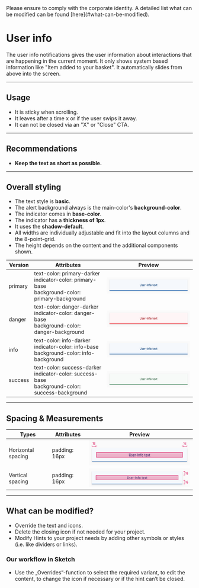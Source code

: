 <AlertInfo alertHeadline="Modifiable">
Please ensure to comply with the corporate identity. A detailed list what can be modified can be found [here](#what-can-be-modified).
</AlertInfo>

# User info

The user info notifications gives the user information about interactions that are happening in the current moment. It only shows system based information like "Item added to your basket". It automatically slides from above into the screen.

---

## Usage

- It is sticky when scrolling.
- It leaves after a time x or if the user swips it away.
- It can not be closed via an "X" or "Close" CTA.

---

## Recommendations

- **Keep the text as short as possible.**

---

## Overall styling

- The text style is **basic**.
- The alert background always is the main-color's **background-color**.
- The indicator comes in **base-color**.
- The indicator has a **thickness of 1px**.
- It uses the **shadow-default**.
- All widths are individually adjustable and fit into the layout columns and the 8-point-grid.
- The height depends on the content and the additional components shown.

| Version | Attributes | Preview |
|---|---|---|
| primary | text-color: primary-darker <br> indicator-color: primary-base <br> background-color: primary-background | ![primary](assets/user-info/primary@1x.png) |
| danger | text-color: danger-darker <br> indicator-color: danger-base <br> background-color: danger-background | ![danger](assets/user-info/danger@1x.png) |
| info | text-color: info-darker <br> indicator-color: info-base <br> background-color: info-background | ![info](assets/user-info/info@1x.png) |
| success | text-color: success-darker <br> indicator-color: success-base <br> background-color: success-background | ![success](assets/user-info/success@1x.png) |

---

## Spacing & Measurements

| Types | Attributes | Preview |
|---|---|---|
| Horizontal spacing | padding: 16px | ![Horizontal spacing](assets/measurements/horizontal-spacing@1x.png) |
| Vertical spacing | padding: 16px | ![Vertical spacing](assets/measurements/vertical-spacing@1x.png) |

---

## What can be modified?

- Override the text and icons.
- Delete the closing icon if not needed for your project.
- Modify Hints to your project needs by adding other symbols or styles (i.e. like dividers or links).

### Our workflow in Sketch

- Use the „Overrides“-function to select the required variant, to edit the content, to change the icon if necessary or if the hint can’t be closed.
